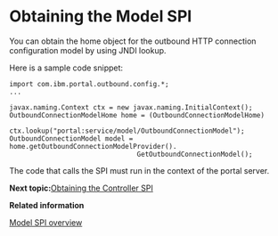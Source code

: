 # Obtaining the Model SPI

You can obtain the home object for the outbound HTTP connection configuration model by using JNDI lookup.

Here is a sample code snippet:

```
import com.ibm.portal.outbound.config.*;
...

javax.naming.Context ctx = new javax.naming.InitialContext();
OutboundConnectionModelHome home = (OutboundConnectionModelHome)   
            ctx.lookup("portal:service/model/OutboundConnectionModel");
OutboundConnectionModel model = home.getOutboundConnectionModelProvider().
                                GetOutboundConnectionModel();
```

The code that calls the SPI must run in the context of the portal server.


**Next topic:**[Obtaining the Controller SPI](../dev-portlet/outbhttp_cfg_mcspi_obtstrlrspi.md)

**Related information**  


[Model SPI overview](../dev/dgn_modelovw.md)

